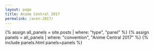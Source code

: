 ```yaml
---
layout: page
title: Anime Central 2017
permalink: /acen-2017/
---
```


{% assign all_panels = site.posts | where: "type", "panel" %}
{% assign panels = all_panels | where: "convention", "Anime Central 2017" %}
{% include panels.html panels=panels %}
